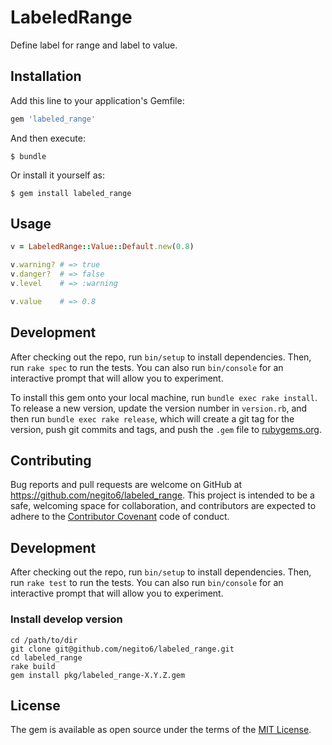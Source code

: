 # LabeledRange

Define label for range and label to value.

## Installation

Add this line to your application's Gemfile:

```ruby
gem 'labeled_range'
```

And then execute:

    $ bundle

Or install it yourself as:

    $ gem install labeled_range

## Usage

```ruby
v = LabeledRange::Value::Default.new(0.8)

v.warning? # => true
v.danger?  # => false
v.level    # => :warning

v.value    # => 0.8
```

## Development

After checking out the repo, run `bin/setup` to install dependencies. Then, run `rake spec` to run the tests. You can also run `bin/console` for an interactive prompt that will allow you to experiment.

To install this gem onto your local machine, run `bundle exec rake install`. To release a new version, update the version number in `version.rb`, and then run `bundle exec rake release`, which will create a git tag for the version, push git commits and tags, and push the `.gem` file to [rubygems.org](https://rubygems.org).

## Contributing

Bug reports and pull requests are welcome on GitHub at https://github.com/negito6/labeled_range. This project is intended to be a safe, welcoming space for collaboration, and contributors are expected to adhere to the [Contributor Covenant](http://contributor-covenant.org) code of conduct.

## Development

After checking out the repo, run `bin/setup` to install dependencies. Then, run `rake test` to run the tests. You can also run `bin/console` for an interactive prompt that will allow you to experiment.

### Install develop version
```
cd /path/to/dir
git clone git@github.com/negito6/labeled_range.git
cd labeled_range
rake build
gem install pkg/labeled_range-X.Y.Z.gem
```

## License

The gem is available as open source under the terms of the [MIT License](http://opensource.org/licenses/MIT).
